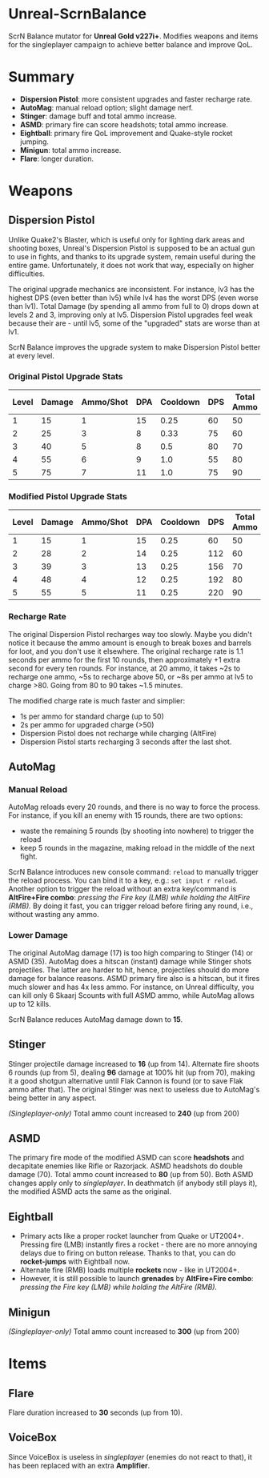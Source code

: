 # Unreal-ScrnBalance
ScrN Balance mutator for **Unreal Gold v227i+**.
Modifies weapons and items for the singleplayer campaign to achieve better balance and improve QoL.

# Summary
- **Dispersion Pistol**: more consistent upgrades and faster recharge rate.
- **AutoMag**: manual reload option; slight damage nerf.
- **Stinger**: damage buff and total ammo increase.
- **ASMD**: primary fire can score headshots; total ammo increase.
- **Eightball**: primary fire QoL improvement and Quake-style rocket jumping.
- **Minigun**: total ammo increase.
- **Flare**: longer duration.

# Weapons
## Dispersion Pistol
Unlike Quake2's Blaster, which is useful only for lighting dark areas and shooting boxes, Unreal's Dispersion Pistol is supposed to be an actual gun to use in fights, and thanks to its upgrade system, remain useful during the entire game. Unfortunately, it does not work that way, especially on higher difficulties.

The original upgrade mechanics are inconsistent. For instance, lv3 has the highest DPS (even better than lv5) while lv4 has the worst DPS (even worse than lv1). Total Damage (by spending all ammo from full to 0) drops down at levels 2 and 3, improving only at lv5. Dispersion Pistol upgrades feel weak because their are - until lv5, some of the "upgraded" stats are worse than at lv1.

ScrN Balance improves the upgrade system to make Dispersion Pistol better at every level.

### Original Pistol Upgrade Stats
| Level | Damage | Ammo/Shot | DPA | Cooldown | DPS | Total Ammo | Total Damage |
|-------|--------|-----------|-----|----------|-----|------------|--------------|
| 1     | 15     | 1         | 15  | 0.25     | 60  | 50         | 750          |
| 2     | 25     | 3         | 8   | 0.33     | 75  | 60         | 560          |
| 3     | 40     | 5         | 8   | 0.5      | 80  | 70         | 595          |
| 4     | 55     | 6         | 9   | 1.0      | 55  | 80         | 780          |
| 5     | 75     | 7         | 11  | 1.0      | 75  | 90         | 990          |

### Modified Pistol Upgrade Stats
| Level | Damage | Ammo/Shot | DPA | Cooldown | DPS | Total Ammo | Total Damage |
|-------|--------|-----------|-----|----------|-----|------------|--------------|
| 1     | 15     | 1         | 15  | 0.25     | 60  | 50         | 750          |
| 2     | 28     | 2         | 14  | 0.25     | 112 | 60         | 848          |
| 3     | 39     | 3         | 13  | 0.25     | 156 | 70         | 924          |
| 4     | 48     | 4         | 12  | 0.25     | 192 | 80         | 984          |
| 5     | 55     | 5         | 11  | 0.25     | 220 | 90         | 1010         |

### Recharge Rate
The original Dispersion Pistol recharges way too slowly. Maybe you didn't notice it because the ammo amount is enough to break boxes and barrels for loot, and you don't use it elsewhere. The original recharge rate is 1.1 seconds per ammo for the first 10 rounds, then approximately +1 extra second for every ten rounds. For instance, at 20 ammo, it takes ~2s to recharge one ammo, ~5s to recharge above 50, or ~8s per ammo at lv5 to charge >80. Going from 80 to 90 takes ~1.5 minutes.

The modified charge rate is much faster and simplier:
- 1s per ammo for standard charge (up to 50)
- 2s per ammo for upgraded charge (>50)
- Dispersion Pistol does not recharge while charging (AltFire)
- Dispersion Pistol starts recharging 3 seconds after the last shot.

## AutoMag
### Manual Reload
AutoMag reloads every 20 rounds, and there is no way to force the process. For instance, if you kill an enemy with 15 rounds, there are two options:
- waste the remaining 5 rounds (by shooting into nowhere) to trigger the reload
- keep 5 rounds in the magazine, making reload in the middle of the next fight.

ScrN Balance introduces new console command: `reload` to manually trigger the reload process. You can bind it to a key, e.g.: `set input r reload`.
Another option to trigger the reload without an extra key/command is **AltFire+Fire combo**: *pressing the Fire key (LMB) while holding the AltFire (RMB).* By doing it fast, you can trigger reload before firing any round, i.e., without wasting any ammo.

### Lower Damage
The original AutoMag damage (17) is too high comparing to Stinger (14) or ASMD (35). AutoMag does a hitscan (instant) damage while Stinger shots projectiles. The latter are harder to hit, hence, projectiles should do more damage for balance reasons. ASMD primary fire also is a hitscan, but it fires much slower and has 4x less ammo. For instance, on Unreal difficulty, you can kill only 6 Skaarj Scounts with full ASMD ammo, while AutoMag allows up to 12 kills.

ScrN Balance reduces AutoMag damage down to **15**.

## Stinger
Stinger projectile damage increased to **16** (up from 14). Alternate fire shoots 6 rounds (up from 5), dealing **96** damage at 100% hit (up from 70), making it a good shotgun alternative until Flak Cannon is found (or to save Flak ammo after that). The original Stinger was next to useless due to AutoMag's being better in any aspect.

*(Singleplayer-only)* Total ammo count increased to **240** (up from 200)

## ASMD
The primary fire mode of the modified ASMD can score **headshots** and decapitate enemies like Rifle or Razorjack. ASMD headshots do double damage (70).
Total ammo count increased to **80** (up from 50).
Both ASMD changes apply only to *singleplayer*. In deathmatch (if anybody still plays it), the modified ASMD acts the same as the original.

## Eightball
- Primary acts like a proper rocket launcher from Quake or UT2004+. Pressing fire (LMB) instantly fires a rocket - there are no more annoying delays due to firing on button release. Thanks to that, you can do **rocket-jumps** with Eightball now.
- Alternate fire (RMB) loads multiple **rockets** now - like in UT2004+.
- However, it is still possible to launch **grenades** by **AltFire+Fire combo**: *pressing the Fire key (LMB) while holding the AltFire (RMB).*

## Minigun
*(Singleplayer-only)* Total ammo count increased to **300** (up from 200)

# Items
## Flare
Flare duration increased to **30** seconds (up from 10).

## VoiceBox
Since VoiceBox is useless in *singleplayer* (enemies do not react to that), it has been replaced with an extra **Amplifier**.
